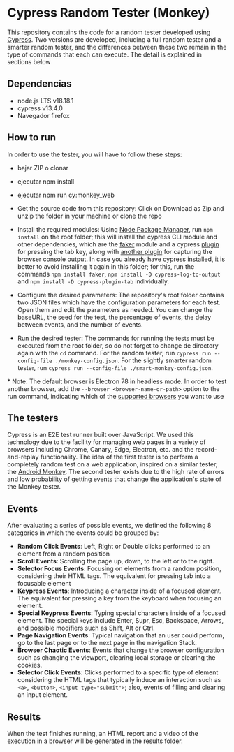 # Cypress Random Tester (Monkey)
This repository contains the code for a random tester developed using [Cypress](https://www.cypress.io/). Two versions are developed, including a full random tester and a smarter random tester, and the differences between these two remain in the type of commands that each can execute. The detail is explained in sections below

## Dependencias
- node.js LTS v18.18.1
- cypress v13.4.0
- Navegador firefox

## How to run
In order to use the tester, you will have to follow these steps:
- bajar ZIP o clonar
- ejecutar npm install
- ejecutar npm run cy:monkey_web


- Get the source code from this repository: Click on Download as Zip and unzip the folder in your machine or clone the repo
- Install the required modules: Using [Node Package Manager](https://www.npmjs.com/), run `npm install` on the root folder; this will install the cypress CLI module and other dependencies, which are the [faker](https://www.npmjs.com/package/faker) module and a cypress [plugin](https://github.com/Bkucera/cypress-plugin-tab) for pressing the tab key, along with [another plugin](https://github.com/flotwig/cypress-log-to-output) for capturing the browser console output. In case you already have cypress installed, it is better to avoid installing it again in this folder; for this, run the commands `npm install faker`, `npm install -D cypress-log-to-output` and `npm install -D cypress-plugin-tab` individually.
- Configure the desired parameters: The repository's root folder contains two JSON files which have the configuration parameters for each test. Open them and edit the parameters as needed. You can change the baseURL, the seed for the test, the percentage of events, the delay between events, and the number of events.
- Run the desired tester: The commands for running the tests must be executed from the root folder, so do not forget to change de directory again with the `cd` command. For the random tester, run `cypress run --config-file ./monkey-config.json`. For the slightly smarter random tester, run `cypress run --config-file ./smart-monkey-config.json`. 

\* Note: The default browser is Electron 78 in headless mode. In order to test another browser, add the `--browser <browser-name-or-path>` option to the run command, indicating which of the [supported browsers](https://docs.cypress.io/guides/guides/launching-browsers.html#Browsers) you want to use

## The testers
Cypress is an E2E test runner built over JavaScript. We used this technology due to the facility for managing web pages in a variety of browsers including Chrome, Canary, Edge, Electron, etc. and the record-and-replay functionality. The idea of the first tester is to perform a completely random test on a web application, inspired on a similar tester, the [Android Monkey](https://developer.android.com/studio/test/monkey). The second tester exists due to the high rate of errors and low probability of getting events that change the application's state of the Monkey tester.

## Events
After evaluating a series of possible events, we defined the following 8 categories in which the events could be grouped by:
- **Random Click Events**:
Left, Right or Double clicks performed to an element from a random position
- **Scroll Events**:
Scrolling the page up, down, to the left or to the right.
- **Selector Focus Events**:
Focusing on elements from a random position, considering their HTML tags. The equivalent for pressing tab into a focusable element
- **Keypress Events**:
Introducing a character inside of a focused element. The equivalent for pressing a key from the keyboard when focusing an element.
- **Special Keypress Events**:
Typing special characters inside of a focused element. The special keys include Enter, Supr, Esc, Backspace, Arrows, and possible modifiers such as Shift, Alt or Ctrl.
- **Page Navigation Events**:
Typical navigation that an user could perform, go to the last page or to the next page in the navigation Stack.
- **Browser Chaotic Events**:
Events that change the browser configuration such as changing the viewport, clearing local storage or clearing the cookies.
- **Selector Click Events**:
Clicks performed to a specific type of element considering the HTML tags that typically induce an interaction such as `<a>`, `<button>`, `<input type="submit">`; also, events of filling and clearing an input element.

## Results
When the test finishes running, an HTML report and a video of the execution in a browser will be generated in the results folder.
